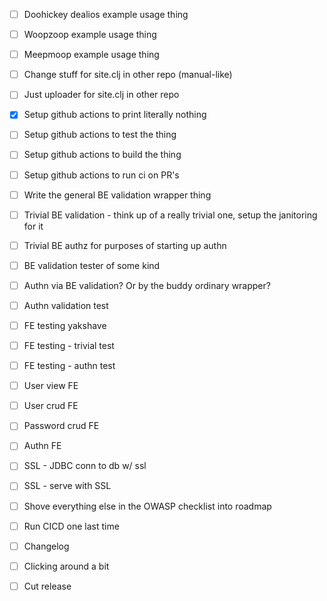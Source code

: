 - [ ] Doohickey dealios example usage thing

- [ ] Woopzoop example usage thing
- [ ] Meepmoop example usage thing

- [ ] Change stuff for site.clj in other repo (manual-like)
- [ ] Just uploader for site.clj in other repo

- [x] Setup github actions to print literally nothing
- [ ] Setup github actions to test the thing
- [ ] Setup github actions to build the thing
- [ ] Setup github actions to run ci on PR's

- [ ] Write the general BE validation wrapper thing
- [ ] Trivial BE validation - think up of a really trivial one, setup the janitoring for it
- [ ] Trivial BE authz for purposes of starting up authn
- [ ] BE validation tester of some kind
- [ ] Authn via BE validation? Or by the buddy ordinary wrapper?
- [ ] Authn validation test

- [ ] FE testing yakshave
- [ ] FE testing - trivial test
- [ ] FE testing - authn test
- [ ] User view FE
- [ ] User crud FE
- [ ] Password crud FE
- [ ] Authn FE

- [ ] SSL - JDBC conn to db w/ ssl
- [ ] SSL - serve with SSL
- [ ] Shove everything else in the OWASP checklist into roadmap

- [ ] Run CICD one last time
- [ ] Changelog
- [ ] Clicking around a bit
- [ ] Cut release
